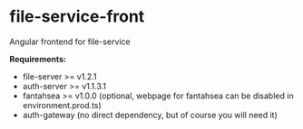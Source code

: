 # file-service-front

Angular frontend for file-service

**Requirements:**

- file-server >= v1.2.1
- auth-server >= v1.1.3.1
- fantahsea >= v1.0.0 (optional, webpage for fantahsea can be disabled in environment.prod.ts)
- auth-gateway (no direct dependency, but of course you will need it)

